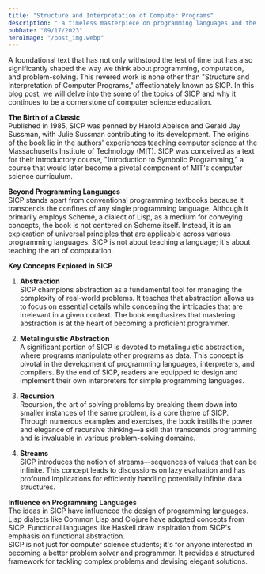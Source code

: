 ```yaml
---
title: "Structure and Interpretation of Computer Programs"
description: " a timeless masterpiece on programming languages and the essential principles of computation ..."
pubDate: "09/17/2023"
heroImage: "/post_img.webp"
---
```

A foundational text that has not only withstood the test of time but has also significantly shaped the way we think about programming, computation, and problem-solving. This revered work is none other than "Structure and Interpretation of Computer Programs," affectionately known as SICP. In this blog post, we will delve into the some of the topics of SICP and why it continues to be a cornerstone of computer science education.

**The Birth of a Classic**  
Published in 1985, SICP was penned by Harold Abelson and Gerald Jay Sussman, with Julie Sussman contributing to its development. The origins of the book lie in the authors' experiences teaching computer science at the Massachusetts Institute of Technology (MIT). SICP was conceived as a text for their introductory course, "Introduction to Symbolic Programming," a course that would later become a pivotal component of MIT's computer science curriculum.

**Beyond Programming Languages**  
SICP stands apart from conventional programming textbooks because it transcends the confines of any single programming language. Although it primarily employs Scheme, a dialect of Lisp, as a medium for conveying concepts, the book is not centered on Scheme itself. Instead, it is an exploration of universal principles that are applicable across various programming languages. SICP is not about teaching a language; it's about teaching the art of computation.

**Key Concepts Explored in SICP**  
1. **Abstraction**  
SICP champions abstraction as a fundamental tool for managing the complexity of real-world problems. It teaches that abstraction allows us to focus on essential details while concealing the intricacies that are irrelevant in a given context. The book emphasizes that mastering abstraction is at the heart of becoming a proficient programmer.

2. **Metalinguistic Abstraction**  
A significant portion of SICP is devoted to metalinguistic abstraction, where programs manipulate other programs as data. This concept is pivotal in the development of programming languages, interpreters, and compilers. By the end of SICP, readers are equipped to design and implement their own interpreters for simple programming languages.

3. **Recursion**  
Recursion, the art of solving problems by breaking them down into smaller instances of the same problem, is a core theme of SICP. Through numerous examples and exercises, the book instills the power and elegance of recursive thinking—a skill that transcends programming and is invaluable in various problem-solving domains.

4. **Streams**  
SICP introduces the notion of streams—sequences of values that can be infinite. This concept leads to discussions on lazy evaluation and has profound implications for efficiently handling potentially infinite data structures.

**Influence on Programming Languages**  
The ideas in SICP have influenced the design of programming languages. Lisp dialects like Common Lisp and Clojure have adopted concepts from SICP. Functional languages like Haskell draw inspiration from SICP's emphasis on functional abstraction.  
SICP is not just for computer science students; it's for anyone interested in becoming a better problem solver and programmer. It provides a structured framework for tackling complex problems and devising elegant solutions.